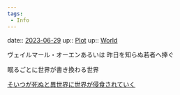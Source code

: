 ```yaml
---
tags:
 - Info
---
```


date:: [2023-06-29](/Daily_Note/2023-06-29.md)
up:: [Plot](Bar/Novel/Chaos/Plot.md)
up:: [World](Bar/Novel/Topics/World.md)

ヴェイルマール・オーエンあるいは
昨日を知らぬ若者へ捧ぐ

眠るごとに世界が書き換わる世界

[そいつが死ぬと異世界に世界が侵食されていく](Info/そいつが死ぬと異世界に世界が侵食されていく.md)